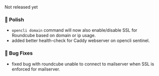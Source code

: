 Not released yet

### 💅 Polish
- `opencli domain` command will now also enable/disable SSL for Roundcube based on domain or ip usage.
- added better health-check for Caddy webserver on opencli sentinel.


### 🐛 Bug Fixes
- fixed bug with roundcube unable to connect to mailserver when SSL is enforced for mailserver.
